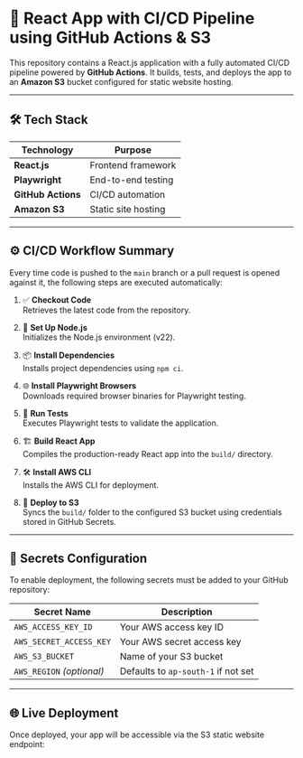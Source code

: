 # 🚀 React App with CI/CD Pipeline using GitHub Actions & S3

This repository contains a React.js application with a fully automated CI/CD pipeline powered by **GitHub Actions**. It builds, tests, and deploys the app to an **Amazon S3** bucket configured for static website hosting.

---

## 🛠️ Tech Stack

| Technology         | Purpose                          |
|--------------------|----------------------------------|
| **React.js**       | Frontend framework               |
| **Playwright**     | End-to-end testing               |
| **GitHub Actions** | CI/CD automation                 |
| **Amazon S3**      | Static site hosting              |

---

## ⚙️ CI/CD Workflow Summary

Every time code is pushed to the `main` branch or a pull request is opened against it, the following steps are executed automatically:

1. ✅ **Checkout Code**  
   Retrieves the latest code from the repository.

2. 🧰 **Set Up Node.js**  
   Initializes the Node.js environment (v22).

3. 📦 **Install Dependencies**  
   Installs project dependencies using `npm ci`.

4. 🌐 **Install Playwright Browsers**  
   Downloads required browser binaries for Playwright testing.

5. 🧪 **Run Tests**  
   Executes Playwright tests to validate the application.

6. 🏗️ **Build React App**  
   Compiles the production-ready React app into the `build/` directory.

7. 🛠️ **Install AWS CLI**  
   Installs the AWS CLI for deployment.

8. 🚀 **Deploy to S3**  
   Syncs the `build/` folder to the configured S3 bucket using credentials stored in GitHub Secrets.

---

## 🔐 Secrets Configuration

To enable deployment, the following secrets must be added to your GitHub repository:

| Secret Name             | Description                          |
|-------------------------|--------------------------------------|
| `AWS_ACCESS_KEY_ID`     | Your AWS access key ID               |
| `AWS_SECRET_ACCESS_KEY` | Your AWS secret access key           |
| `AWS_S3_BUCKET`         | Name of your S3 bucket               |
| `AWS_REGION` *(optional)* | Defaults to `ap-south-1` if not set |

---

## 🌐 Live Deployment

Once deployed, your app will be accessible via the S3 static website endpoint:


